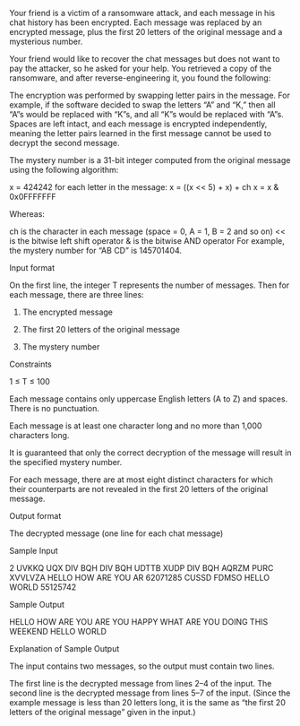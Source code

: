 Your friend is a victim of a ransomware attack, and each message in his chat history has been encrypted. Each message was replaced by an encrypted message, plus the first 20 letters of the original message and a mysterious number.

Your friend would like to recover the chat messages but does not want to pay the attacker, so he asked for your help. You retrieved a copy of the ransomware, and after reverse-engineering it, you found the following:

The encryption was performed by swapping letter pairs in the message. For example, if the software decided to swap the letters “A” and “K,” then all “A”s would be replaced with “K”s, and all “K”s would be replaced with “A”s. Spaces are left intact, and each message is encrypted independently, meaning the letter pairs learned in the first message cannot be used to decrypt the second message.

The mystery number is a 31-bit integer computed from the original message using the following algorithm:

x = 424242
for each letter in the message:
x = ((x << 5) + x) + ch
x = x & 0x0FFFFFFF

Whereas:

ch is the character in each message (space = 0, A = 1, B = 2 and so on)
<< is the bitwise left shift operator
& is the bitwise AND operator
For example, the mystery number for “AB CD” is 145701404.

Input format

On the first line, the integer T represents the number of messages. Then for each message, there are three lines:

1. The encrypted message

2. The first 20 letters of the original message

3. The mystery number

Constraints

1 ≤ T ≤ 100

Each message contains only uppercase English letters (A to Z) and spaces. There is no punctuation.

Each message is at least one character long and no more than 1,000 characters long.

It is guaranteed that only the correct decryption of the message will result in the specified mystery number.

For each message, there are at most eight distinct characters for which their counterparts are not revealed in the first 20 letters of the original message.

Output format

The decrypted message (one line for each chat message)

Sample Input

2
UVKKQ UQX DIV BQH DIV BQH UDTTB XUDP DIV BQH AQRZM PURC XVVLVZA
HELLO HOW ARE YOU AR
62071285
CUSSD FDMSO
HELLO WORLD
55125742

Sample Output

HELLO HOW ARE YOU ARE YOU HAPPY WHAT ARE YOU DOING THIS WEEKEND
HELLO WORLD

Explanation of Sample Output

The input contains two messages, so the output must contain two lines.

The first line is the decrypted message from lines 2–4 of the input. The second line is the decrypted message from lines 5–7 of the input. (Since the example message is less than 20 letters long, it is the same as “the first 20 letters of the original message” given in the input.)
